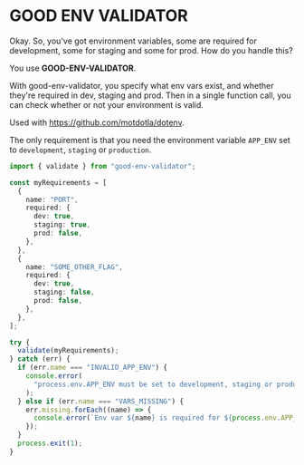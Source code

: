 # GOOD ENV VALIDATOR

Okay. So, you've got environment variables, some are required for development, some for staging and some for prod. How do you handle this?

You use **GOOD-ENV-VALIDATOR**.

With good-env-validator, you specify what env vars exist, and whether they're required in dev, staging and prod. Then in a single function call, you can check whether or not your environment is valid.

Used with https://github.com/motdotla/dotenv.

The only requirement is that you need the environment variable `APP_ENV` set to `development`, `staging` or `production`.

```typescript
import { validate } from "good-env-validator";

const myRequirements = [
  {
    name: "PORT",
    required: {
      dev: true,
      staging: true,
      prod: false,
    },
  },
  {
    name: "SOME_OTHER_FLAG",
    required: {
      dev: true,
      staging: false,
      prod: false,
    },
  },
];

try {
  validate(myRequirements);
} catch (err) {
  if (err.name === "INVALID_APP_ENV") {
    console.error(
      "process.env.APP_ENV must be set to development, staging or production"
    );
  } else if (err.name === "VARS_MISSING") {
    err.missing.forEach((name) => {
      console.error(`Env var ${name} is required for ${process.env.APP_ENV}`);
    });
  }
  process.exit(1);
}
```
